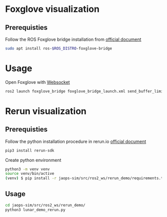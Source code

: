 # Foxglove visualization

## Prerequisties
Follow the ROS Foxglove bridge installation from [official document](https://docs.foxglove.dev/docs/connecting-to-data/ros-foxglove-bridge/) 

```bash
sudo apt install ros-$ROS_DISTRO-foxglove-bridge 
```

# Usage
Open Foxglove with [Websocket](https://docs.foxglove.dev/docs/connecting-to-data/frameworks/ros2/#foxglove-websocket)

```bash
ros2 launch foxglove_bridge foxglove_bridge_launch.xml send_buffer_limit:=1000000000 use_sim_time:=true
```

# Rerun visualization

## Prerequisties
Follow the python installation procedure in rerun.io [official document](https://rerun.io/docs/getting-started/quick-start/python) 

```bash
pip3 install rerun-sdk
```

Create python environment
```bash
python3 -m venv venv
source venv/bin/active
(venv) $ pip install -r jaops-sim/src/ros2_ws/rerun_demo/requirements.txt
```

## Usage
```bash
cd jaops-sim/src/ros2_ws/rerun_demo/
python3 lunar_demo_rerun.py
```